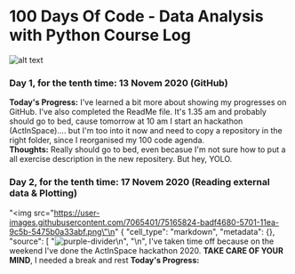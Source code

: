 # 100 Days Of Code - Data Analysis with Python Course Log
![alt text](https://treehouse-marketing.s3.amazonaws.com/open-graph-social/100daysofcode_OG_banner-06-06.png)
### Day 1, for the tenth time: 13 Novem 2020 (GitHub)
**Today's Progress:** I've learned a bit more about showing my progresses on GitHub. I've also completed the ReadMe file. 
  It's 1.35 am and probably should go to bed, cause tomorrow at 10 am I start an hackathon (ActInSpace).... but I'm too into it now and need to copy a repository in the right       folder, since I reorganised my 100 code agenda.  
**Thoughts:** Really should go to bed, even becasue I'm not sure how to put a all exercise description in the new repositery. But hey, YOLO.
### Day 2, for the tenth time: 17 Novem 2020 (Reading external data & Plotting)
"<img src=\"https://user-images.githubusercontent.com/7065401/75165824-badf4680-5701-11ea-9c5b-5475b0a33abf.png\"\n"
  {
   "cell_type": "markdown",
   "metadata": {},
   "source": [
    "![purple-divider](https://user-images.githubusercontent.com/7065401/52071927-c1cd7100-2562-11e9-908a-dde91ba14e59.png)\n",
    "\n",
I've taken time off because on the weekend I've done the ActInSpace hackathon 2020. **TAKE CARE OF YOUR MIND**, I needed a break and rest
**Today's Progress:** 
